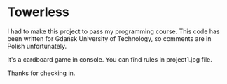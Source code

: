 # Towerless
I had to make this project to pass my programming course.
This code has been written for Gdańsk University of Technology, so comments are in Polish unfortunately.

It's a cardboard game in console.
You can find rules in project1.jpg file.

Thanks for checking in.
